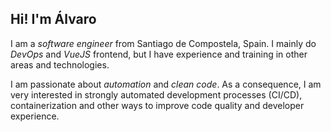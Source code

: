 ## Hi! I'm Álvaro

I am a *software engineer* from Santiago de Compostela, Spain. I mainly do *DevOps* and *VueJS* frontend, but I have experience and training in other areas and technologies.

I am passionate about *automation* and *clean code*. As a consequence, I am very interested in strongly automated development processes (CI/CD), containerization and other ways to improve code quality and developer experience.

